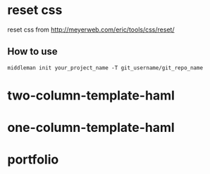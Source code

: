 # reset css
reset css from http://meyerweb.com/eric/tools/css/reset/

## How to use
```=shell
middleman init your_project_name -T git_username/git_repo_name
```
# two-column-template-haml
# one-column-template-haml
# portfolio
